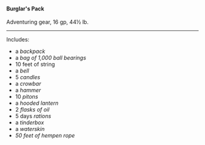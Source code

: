 #### Burglar's Pack

Adventuring gear, 16 gp, 44½ lb.

---

Includes:

- a *backpack*
- a *bag of 1,000 ball bearings*
- 10 feet of string
- a *bell*
- 5 *candles*
- a *crowbar*
- a *hammer*
- 10 *pitons*
- a *hooded lantern*
- 2 *flasks of oil*
- 5 days *rations*
- a *tinderbox*
- a *waterskin*
- *50 feet of hempen rope*